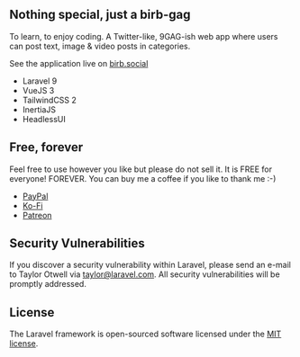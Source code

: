 ## Nothing special, just a birb-gag

To learn, to enjoy coding. A Twitter-like, 9GAG-ish web app where users can post text, image & video posts in categories. 

See the application live on [birb.social](https://birb.social) 

- Laravel 9
- VueJS 3
- TailwindCSS 2
- InertiaJS
- HeadlessUI

## Free, forever

Feel free to use however you like but please do not sell it. It is FREE for everyone! FOREVER. You can buy me a coffee if you like to thank me :-)

- [PayPal](https://paypal.me/stuxOS)
- [Ko-Fi](https://ko-fi-com/mstdn)
- [Patreon](https://patreon.com/mstdn)


## Security Vulnerabilities

If you discover a security vulnerability within Laravel, please send an e-mail to Taylor Otwell via [taylor@laravel.com](mailto:taylor@laravel.com). All security vulnerabilities will be promptly addressed.

## License

The Laravel framework is open-sourced software licensed under the [MIT license](https://opensource.org/licenses/MIT).
